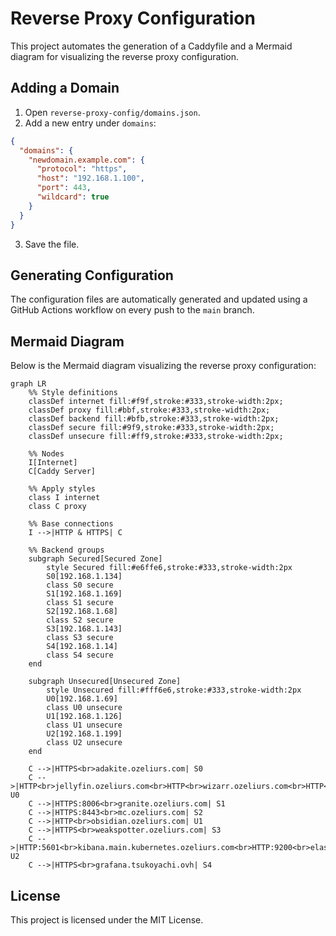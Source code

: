 # Reverse Proxy Configuration

This project automates the generation of a Caddyfile and a Mermaid diagram for visualizing the reverse proxy configuration.

## Adding a Domain

1. Open `reverse-proxy-config/domains.json`.
2. Add a new entry under `domains`:

```json
{
  "domains": {
    "newdomain.example.com": {
      "protocol": "https",
      "host": "192.168.1.100",
      "port": 443,
      "wildcard": true
    }
  }
}
```

3. Save the file.

## Generating Configuration

The configuration files are automatically generated and updated using a GitHub Actions workflow on every push to the `main` branch.

## Mermaid Diagram

Below is the Mermaid diagram visualizing the reverse proxy configuration:

<!-- Mermaid Diagram Start -->
```mermaid
graph LR
    %% Style definitions
    classDef internet fill:#f9f,stroke:#333,stroke-width:2px;
    classDef proxy fill:#bbf,stroke:#333,stroke-width:2px;
    classDef backend fill:#bfb,stroke:#333,stroke-width:2px;
    classDef secure fill:#9f9,stroke:#333,stroke-width:2px;
    classDef unsecure fill:#ff9,stroke:#333,stroke-width:2px;

    %% Nodes
    I[Internet]
    C[Caddy Server]

    %% Apply styles
    class I internet
    class C proxy

    %% Base connections
    I -->|HTTP & HTTPS| C

    %% Backend groups
    subgraph Secured[Secured Zone]
        style Secured fill:#e6ffe6,stroke:#333,stroke-width:2px
        S0[192.168.1.134]
        class S0 secure
        S1[192.168.1.169]
        class S1 secure
        S2[192.168.1.68]
        class S2 secure
        S3[192.168.1.143]
        class S3 secure
        S4[192.168.1.14]
        class S4 secure
    end

    subgraph Unsecured[Unsecured Zone]
        style Unsecured fill:#fff6e6,stroke:#333,stroke-width:2px
        U0[192.168.1.69]
        class U0 unsecure
        U1[192.168.1.126]
        class U1 unsecure
        U2[192.168.1.199]
        class U2 unsecure
    end

    C -->|HTTPS<br>adakite.ozeliurs.com| S0
    C -->|HTTP<br>jellyfin.ozeliurs.com<br>HTTP<br>wizarr.ozeliurs.com<br>HTTP<br>kavita.ozeliurs.com| U0
    C -->|HTTPS:8006<br>granite.ozeliurs.com| S1
    C -->|HTTPS:8443<br>mc.ozeliurs.com| S2
    C -->|HTTP<br>obsidian.ozeliurs.com| U1
    C -->|HTTPS<br>weakspotter.ozeliurs.com| S3
    C -->|HTTP:5601<br>kibana.main.kubernetes.ozeliurs.com<br>HTTP:9200<br>elastic.main.kubernetes.ozeliurs.com<br>HTTP:8220<br>fleet.main.kubernetes.ozeliurs.com| U2
    C -->|HTTPS<br>grafana.tsukoyachi.ovh| S4
```
<!-- Mermaid Diagram End -->

## License

This project is licensed under the MIT License.
